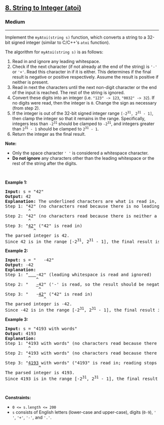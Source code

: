 <h2><a href="https://leetcode.com/problems/string-to-integer-atoi/">8. String to Integer (atoi)</a></h2><h3>Medium</h3><hr><div style="user-select: auto;" data-read-aloud-multi-block="true"><p style="user-select: auto;">Implement the <code style="user-select: auto;">myAtoi(string s)</code> function, which converts a string to a 32-bit signed integer (similar to C/C++'s <code style="user-select: auto;">atoi</code> function).</p>

<p style="user-select: auto;">The algorithm for <code style="user-select: auto;">myAtoi(string s)</code> is as follows:</p>

<ol style="user-select: auto;">
	<li style="user-select: auto;">Read in and ignore any leading whitespace.</li>
	<li style="user-select: auto;">Check if the next character (if not already at the end of the string) is <code style="user-select: auto;">'-'</code> or <code style="user-select: auto;">'+'</code>. Read this character in if it is either. This determines if the final result is negative or positive respectively. Assume the result is positive if neither is present.</li>
	<li style="user-select: auto;">Read in next the characters until the next non-digit character or the end of the input is reached. The rest of the string is ignored.</li>
	<li style="user-select: auto;">Convert these digits into an integer (i.e. <code style="user-select: auto;">"123" -&gt; 123</code>, <code style="user-select: auto;">"0032" -&gt; 32</code>). If no digits were read, then the integer is <code style="user-select: auto;">0</code>. Change the sign as necessary (from step 2).</li>
	<li style="user-select: auto;">If the integer is out of the 32-bit signed integer range <code style="user-select: auto;">[-2<sup style="user-select: auto;">31</sup>, 2<sup style="user-select: auto;">31</sup> - 1]</code>, then clamp the integer so that it remains in the range. Specifically, integers less than <code style="user-select: auto;">-2<sup style="user-select: auto;">31</sup></code> should be clamped to <code style="user-select: auto;">-2<sup style="user-select: auto;">31</sup></code>, and integers greater than <code style="user-select: auto;">2<sup style="user-select: auto;">31</sup> - 1</code> should be clamped to <code style="user-select: auto;">2<sup style="user-select: auto;">31</sup> - 1</code>.</li>
	<li style="user-select: auto;">Return the integer as the final result.</li>
</ol>

<p style="user-select: auto;"><strong style="user-select: auto;">Note:</strong></p>

<ul style="user-select: auto;">
	<li style="user-select: auto;">Only the space character <code style="user-select: auto;">' '</code> is considered a whitespace character.</li>
	<li style="user-select: auto;"><strong style="user-select: auto;">Do not ignore</strong> any characters other than the leading whitespace or the rest of the string after the digits.</li>
</ul>

<p style="user-select: auto;">&nbsp;</p>
<p style="user-select: auto;"><strong style="user-select: auto;">Example 1:</strong></p>

<pre style="user-select: auto;"><strong style="user-select: auto;">Input:</strong> s = "42"
<strong style="user-select: auto;">Output:</strong> 42
<strong style="user-select: auto;">Explanation:</strong> The underlined characters are what is read in, the caret is the current reader position.
Step 1: "42" (no characters read because there is no leading whitespace)
         ^
Step 2: "42" (no characters read because there is neither a '-' nor '+')
         ^
Step 3: "<u style="user-select: auto;">42</u>" ("42" is read in)
           ^
The parsed integer is 42.
Since 42 is in the range [-2<sup style="user-select: auto;">31</sup>, 2<sup style="user-select: auto;">31</sup> - 1], the final result is 42.
</pre>

<p style="user-select: auto;"><strong style="user-select: auto;">Example 2:</strong></p>

<pre style="user-select: auto;"><strong style="user-select: auto;">Input:</strong> s = "   -42"
<strong style="user-select: auto;">Output:</strong> -42
<strong style="user-select: auto;">Explanation:</strong>
Step 1: "<u style="user-select: auto;">   </u>-42" (leading whitespace is read and ignored)
            ^
Step 2: "   <u style="user-select: auto;">-</u>42" ('-' is read, so the result should be negative)
             ^
Step 3: "   -<u style="user-select: auto;">42</u>" ("42" is read in)
               ^
The parsed integer is -42.
Since -42 is in the range [-2<sup style="user-select: auto;">31</sup>, 2<sup style="user-select: auto;">31</sup> - 1], the final result is -42.
</pre>

<p style="user-select: auto;"><strong style="user-select: auto;">Example 3:</strong></p>

<pre style="user-select: auto;"><strong style="user-select: auto;">Input:</strong> s = "4193 with words"
<strong style="user-select: auto;">Output:</strong> 4193
<strong style="user-select: auto;">Explanation:</strong>
Step 1: "4193 with words" (no characters read because there is no leading whitespace)
         ^
Step 2: "4193 with words" (no characters read because there is neither a '-' nor '+')
         ^
Step 3: "<u style="user-select: auto;">4193</u> with words" ("4193" is read in; reading stops because the next character is a non-digit)
             ^
The parsed integer is 4193.
Since 4193 is in the range [-2<sup style="user-select: auto;">31</sup>, 2<sup style="user-select: auto;">31</sup> - 1], the final result is 4193.
</pre>

<p style="user-select: auto;">&nbsp;</p>
<p style="user-select: auto;"><strong style="user-select: auto;">Constraints:</strong></p>

<ul style="user-select: auto;">
	<li style="user-select: auto;"><code style="user-select: auto;">0 &lt;= s.length &lt;= 200</code></li>
	<li style="user-select: auto;"><code style="user-select: auto;">s</code> consists of English letters (lower-case and upper-case), digits (<code style="user-select: auto;">0-9</code>), <code style="user-select: auto;">' '</code>, <code style="user-select: auto;">'+'</code>, <code style="user-select: auto;">'-'</code>, and <code style="user-select: auto;">'.'</code>.</li>
</ul>
</div>